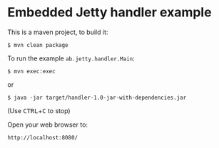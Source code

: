 Embedded Jetty handler example
==============================

This is a maven project, to build it:

    $ mvn clean package

To run the example `ab.jetty.handler.Main`:

    $ mvn exec:exec
or

    $ java -jar target/handler-1.0-jar-with-dependencies.jar

(Use <kbd>CTRL</kbd>+<kbd>C</kbd> to stop)

Open your web browser to:

    http://localhost:8080/

